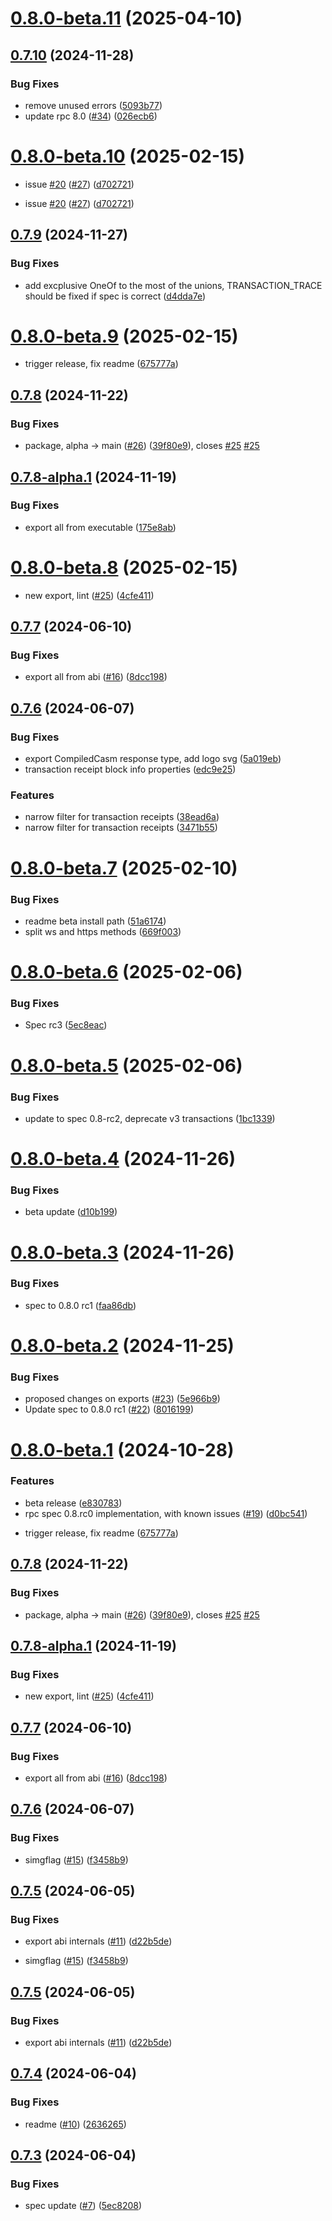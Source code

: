 
# [0.8.0-beta.11](https://github.com/starknet-io/types-js/compare/v0.8.0-beta.10...v0.8.0-beta.11) (2025-04-10)


## [0.7.10](https://github.com/starknet-io/types-js/compare/v0.7.9...v0.7.10) (2024-11-28)

### Bug Fixes

* remove unused errors ([5093b77](https://github.com/starknet-io/types-js/commit/5093b7725f1b773194c61a751b9adafeb3f32001))
* update rpc 8.0 ([#34](https://github.com/starknet-io/types-js/issues/34)) ([026ecb6](https://github.com/starknet-io/types-js/commit/026ecb6150dce902113ffd02ba15fa89633a8929))

# [0.8.0-beta.10](https://github.com/starknet-io/types-js/compare/v0.8.0-beta.9...v0.8.0-beta.10) (2025-02-15)
* issue [#20](https://github.com/starknet-io/types-js/issues/20) ([#27](https://github.com/starknet-io/types-js/issues/27)) ([d702721](https://github.com/starknet-io/types-js/commit/d702721aad8ae21e898dcb2a1409b5bbb42fc2d9))

* issue [#20](https://github.com/starknet-io/types-js/issues/20) ([#27](https://github.com/starknet-io/types-js/issues/27)) ([d702721](https://github.com/starknet-io/types-js/commit/d702721aad8ae21e898dcb2a1409b5bbb42fc2d9))

## [0.7.9](https://github.com/starknet-io/types-js/compare/v0.7.8...v0.7.9) (2024-11-27)


### Bug Fixes

* add excplusive OneOf to the most of the unions, TRANSACTION_TRACE should be fixed if spec is correct ([d4dda7e](https://github.com/starknet-io/types-js/commit/d4dda7e456c5d0ecc189c213e0e9dfed563a472f))

# [0.8.0-beta.9](https://github.com/starknet-io/types-js/compare/v0.8.0-beta.8...v0.8.0-beta.9) (2025-02-15)

* trigger release, fix readme ([675777a](https://github.com/starknet-io/types-js/commit/675777a0ddcb5497812a6a48076534ebfd4e1f81))

## [0.7.8](https://github.com/starknet-io/types-js/compare/v0.7.7...v0.7.8) (2024-11-22)

### Bug Fixes

- package, alpha -> main ([#26](https://github.com/starknet-io/types-js/issues/26)) ([39f80e9](https://github.com/starknet-io/types-js/commit/39f80e9ce4ca1cf5db97444cd5f91b5fb9a4e694)), closes [#25](https://github.com/starknet-io/types-js/issues/25) [#25](https://github.com/starknet-io/types-js/issues/25)

## [0.7.8-alpha.1](https://github.com/starknet-io/types-js/compare/v0.7.7...v0.7.8-alpha.1) (2024-11-19)

### Bug Fixes


* export all from executable ([175e8ab](https://github.com/starknet-io/types-js/commit/175e8aba665688a26feb8e4042ebd395c6395a55))

# [0.8.0-beta.8](https://github.com/starknet-io/types-js/compare/v0.8.0-beta.7...v0.8.0-beta.8) (2025-02-15)

- new export, lint ([#25](https://github.com/starknet-io/types-js/issues/25)) ([4cfe411](https://github.com/starknet-io/types-js/commit/4cfe411d7ee117c9e3dfaa79807c9a62a1251a6f))

## [0.7.7](https://github.com/starknet-io/types-js/compare/v0.7.6...v0.7.7) (2024-06-10)

### Bug Fixes

- export all from abi ([#16](https://github.com/starknet-io/types-js/issues/16)) ([8dcc198](https://github.com/starknet-io/types-js/commit/8dcc198526d6561ce967407aa2ca68e378e2c300))


## [0.7.6](https://github.com/starknet-io/types-js/compare/v0.7.5...v0.7.6) (2024-06-07)

### Bug Fixes


* export CompiledCasm response type, add logo svg ([5a019eb](https://github.com/starknet-io/types-js/commit/5a019ebc8f5d15c55b42a0a81c62da2cab43910d))
* transaction receipt block info properties ([edc9e25](https://github.com/starknet-io/types-js/commit/edc9e25cf9c13e409d43f7b1c01758fde9788f5b))


### Features

* narrow filter for transaction receipts ([38ead6a](https://github.com/starknet-io/types-js/commit/38ead6a51daa39cab67de06e634a5222cb83f92e))
* narrow filter for transaction receipts ([3471b55](https://github.com/starknet-io/types-js/commit/3471b55cbe650b54f24000308ccaf116ba66f494))

# [0.8.0-beta.7](https://github.com/starknet-io/types-js/compare/v0.8.0-beta.6...v0.8.0-beta.7) (2025-02-10)


### Bug Fixes

* readme beta install path ([51a6174](https://github.com/starknet-io/types-js/commit/51a61746d2935e16271c2963f37f614d3e37b6c4))
* split ws and https methods ([669f003](https://github.com/starknet-io/types-js/commit/669f003aea2ddae9fcc166e957dcc74995fdf646))

# [0.8.0-beta.6](https://github.com/starknet-io/types-js/compare/v0.8.0-beta.5...v0.8.0-beta.6) (2025-02-06)


### Bug Fixes

* Spec rc3 ([5ec8eac](https://github.com/starknet-io/types-js/commit/5ec8eac31250beb6822f87319e3d4e21cf8b78a7))

# [0.8.0-beta.5](https://github.com/starknet-io/types-js/compare/v0.8.0-beta.4...v0.8.0-beta.5) (2025-02-06)


### Bug Fixes

* update to spec 0.8-rc2, deprecate v3 transactions ([1bc1339](https://github.com/starknet-io/types-js/commit/1bc1339041b5b17739cb5444632be6661a8c367f))

# [0.8.0-beta.4](https://github.com/starknet-io/types-js/compare/v0.8.0-beta.3...v0.8.0-beta.4) (2024-11-26)

### Bug Fixes

- beta update ([d10b199](https://github.com/starknet-io/types-js/commit/d10b199346dedda1f37073405cef428f46d63a7d))

# [0.8.0-beta.3](https://github.com/starknet-io/types-js/compare/v0.8.0-beta.2...v0.8.0-beta.3) (2024-11-26)

### Bug Fixes

- spec to 0.8.0 rc1 ([faa86db](https://github.com/starknet-io/types-js/commit/faa86db6c67124deccbbe3daf6687352627fbe28))

# [0.8.0-beta.2](https://github.com/starknet-io/types-js/compare/v0.8.0-beta.1...v0.8.0-beta.2) (2024-11-25)

### Bug Fixes

- proposed changes on exports ([#23](https://github.com/starknet-io/types-js/issues/23)) ([5e966b9](https://github.com/starknet-io/types-js/commit/5e966b90126d5054bf519f09575271d04e4ffc25))
- Update spec to 0.8.0 rc1 ([#22](https://github.com/starknet-io/types-js/issues/22)) ([8016199](https://github.com/starknet-io/types-js/commit/80161996d4f072e36a6f65f50ca58a57bd4b0d0a))

# [0.8.0-beta.1](https://github.com/starknet-io/types-js/compare/v0.7.7...v0.8.0-beta.1) (2024-10-28)

### Features

- beta release ([e830783](https://github.com/starknet-io/types-js/commit/e830783ed5501d6b78ed737c229a132b16f91a39))
- rpc spec 0.8.rc0 implementation, with known issues ([#19](https://github.com/starknet-io/types-js/issues/19)) ([d0bc541](https://github.com/starknet-io/types-js/commit/d0bc54162ef42c39a0665c7fc76b2e7fb4c22b80))
* trigger release, fix readme ([675777a](https://github.com/starknet-io/types-js/commit/675777a0ddcb5497812a6a48076534ebfd4e1f81))

## [0.7.8](https://github.com/starknet-io/types-js/compare/v0.7.7...v0.7.8) (2024-11-22)

### Bug Fixes

- package, alpha -> main ([#26](https://github.com/starknet-io/types-js/issues/26)) ([39f80e9](https://github.com/starknet-io/types-js/commit/39f80e9ce4ca1cf5db97444cd5f91b5fb9a4e694)), closes [#25](https://github.com/starknet-io/types-js/issues/25) [#25](https://github.com/starknet-io/types-js/issues/25)

## [0.7.8-alpha.1](https://github.com/starknet-io/types-js/compare/v0.7.7...v0.7.8-alpha.1) (2024-11-19)

### Bug Fixes

- new export, lint ([#25](https://github.com/starknet-io/types-js/issues/25)) ([4cfe411](https://github.com/starknet-io/types-js/commit/4cfe411d7ee117c9e3dfaa79807c9a62a1251a6f))

## [0.7.7](https://github.com/starknet-io/types-js/compare/v0.7.6...v0.7.7) (2024-06-10)

### Bug Fixes

- export all from abi ([#16](https://github.com/starknet-io/types-js/issues/16)) ([8dcc198](https://github.com/starknet-io/types-js/commit/8dcc198526d6561ce967407aa2ca68e378e2c300))

## [0.7.6](https://github.com/starknet-io/types-js/compare/v0.7.5...v0.7.6) (2024-06-07)

### Bug Fixes

- simgflag ([#15](https://github.com/starknet-io/types-js/issues/15)) ([f3458b9](https://github.com/starknet-io/types-js/commit/f3458b9ae436e0fe61684f8bd3dd5ce09d70e45a))

## [0.7.5](https://github.com/starknet-io/types-js/compare/v0.7.4...v0.7.5) (2024-06-05)

### Bug Fixes

- export abi internals ([#11](https://github.com/starknet-io/types-js/issues/11)) ([d22b5de](https://github.com/starknet-io/types-js/commit/d22b5decb6847ad70738ba7ea60de01281760427))

- simgflag ([#15](https://github.com/starknet-io/types-js/issues/15)) ([f3458b9](https://github.com/starknet-io/types-js/commit/f3458b9ae436e0fe61684f8bd3dd5ce09d70e45a))

## [0.7.5](https://github.com/starknet-io/types-js/compare/v0.7.4...v0.7.5) (2024-06-05)

### Bug Fixes

- export abi internals ([#11](https://github.com/starknet-io/types-js/issues/11)) ([d22b5de](https://github.com/starknet-io/types-js/commit/d22b5decb6847ad70738ba7ea60de01281760427))

## [0.7.4](https://github.com/starknet-io/types-js/compare/v0.7.3...v0.7.4) (2024-06-04)

### Bug Fixes

- readme ([#10](https://github.com/starknet-io/types-js/issues/10)) ([2636265](https://github.com/starknet-io/types-js/commit/2636265000a723ec39ff71a18ec70e19e4cfc0de))

## [0.7.3](https://github.com/starknet-io/types-js/compare/v0.7.2...v0.7.3) (2024-06-04)

### Bug Fixes

- spec update ([#7](https://github.com/starknet-io/types-js/issues/7)) ([5ec8208](https://github.com/starknet-io/types-js/commit/5ec8208f9e495f34472834e01458f4d3f97049d7))

